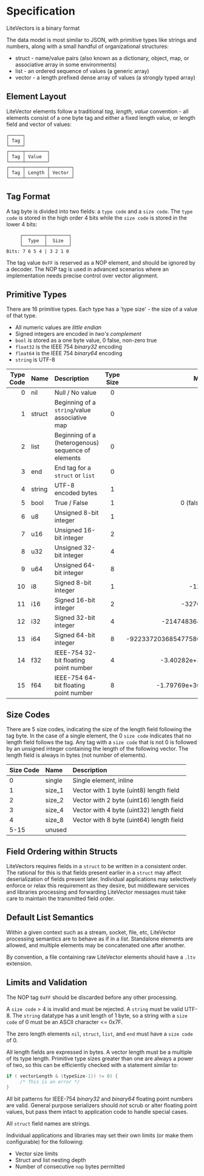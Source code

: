 # Specification

LiteVectors is a binary format 

The data model is most similar to JSON, with primitive types like strings and numbers, along with a small handful of organizational structures:

* struct - name/value pairs (also known as a dictionary, object, map, or associative array in some environments)
* list - an ordered sequence of values (a generic array)
* vector - a length prefixed dense array of values (a strongly typed array)

## Element Layout

LiteVector elements follow a traditional _tag, length, value_ convention - all elements consist of a one byte tag and either a fixed length value, or length field and vector of values:

```
┌─────┐
│ Tag │
└─────┘
┌─────┬────────┐
│ Tag │ Value  │
└─────┴────────┘
┌─────┬────────┬────────┐
│ Tag │ Length │ Vector │
└─────┴────────┴────────┘
```

## Tag Format
A tag byte is divided into two fields: a `type code` and a `size code`. The `type code` is stored in the high order 4 bits while the `size code` is stored in the lower 4 bits:

```
     ┌────────┬────────┐
     │  Type  │  Size  │
     └────────┴────────┘
Bits: 7 6 5 4 | 3 2 1 0
```

The tag value `0xFF` is reserved as a NOP element, and should be ignored by a decoder. The NOP tag is used in advanced scenarios where an implementation needs precise control over vector alignment.

## Primitive Types
There are 16 primitive types. Each type has a 'type size' - the size of a value of that type. 

* All numeric values are _little endian_
* Signed integers are encoded in _two's complement_
* `bool` is stored as a one byte value, 0 false, non-zero true
* `float32` is the IEEE 754 _binary32_ encoding
* `float64` is the IEEE 754 _binary64_ encoding
* `string` is UTF-8


| Type Code | Name   | Description                                        | Type Size |                  Min |                  Max |
| --------: | :----- | :------------------------------------------------- | :-------: | -------------------: | -------------------: |
|         0 | nil    | Null / No value                                    |     0     |                      |                      |
|         1 | struct | Beginning of a `string`/value associative map      |     0     |                      |                      |
|         2 | list   | Beginning of a (heterogenous) sequence of elements |     0     |                      |                      |
|         3 | end    | End tag for a `struct` or `list`                   |     0     |                      |                      |
|         4 | string | UTF-8 encoded bytes                                |     1     |                      |                      |
|         5 | bool   | True / False                                       |     1     |            0 (false) |           255 (true) |
|         6 | u8     | Unsigned 8-bit integer                             |     1     |                    0 |                  255 |
|         7 | u16    | Unsigned 16-bit integer                            |     2     |                    0 |                65535 |
|         8 | u32    | Unsigned 32-bit integer                            |     4     |                    0 |           4294967295 |
|         9 | u64    | Unsigned 64-bit integer                            |     8     |                    0 | 18446744073709551615 |
|        10 | i8     | Signed 8-bit integer                               |     1     |                 -128 |                  127 |
|        11 | i16    | Signed 16-bit integer                              |     2     |               -32768 |                32767 |
|        12 | i32    | Signed 32-bit integer                              |     4     |          -2147483648 |           2147483647 |
|        13 | i64    | Signed 64-bit integer                              |     8     | -9223372036854775808 |  9223372036854775807 |
|        14 | f32    | IEEE-754 32-bit floating point number              |     4     |         -3.40282e+38 |          3.40282e+38 |
|        15 | f64    | IEEE-754 64-bit floating point number              |     8     |        -1.79769e+308 |         1.79769e+308 |


## Size Codes
There are 5 size codes, indicating the size of the length field following the tag byte. In the case of a single element, the 0 `size code` indicates that no length field follows the tag. Any tag with a `size code` that is not 0 is followed by an unsigned integer containing the length of the following vector. The length field is always in bytes (not number of elements).

| Size Code | Name   | Description                              |
| :-------- | :----- | :--------------------------------------- |
| 0         | single | Single element, inline                   |
| 1         | size_1 | Vector with 1 byte (uint8) length field  |
| 2         | size_2 | Vector with 2 byte (uint16) length field |
| 3         | size_4 | Vector with 4 byte (uint32) length field |
| 4         | size_8 | Vector with 8 byte (uint64) length field |
| 5-15      | unused |                                          |


## Field Ordering within Structs
LiteVectors requires fields in a `struct` to be written in a consistent order. The rational for this is that fields present earlier in a `struct` may affect deserialization of fields present later. Individual applications may selectively enforce or relax this requirement as they desire, but middleware services and libraries processing and forwarding LiteVector messages must take care to maintain the transmitted field order.

## Default List Semantics
Within a given context such as a stream, socket, file, etc, LiteVector processing semantics are to behave as if in a _list_. Standalone elements are allowed, and multiple elements may be concatenated one after another.

By convention, a file containing raw LiteVector elements should have a `.ltv` extension.

## Limits and Validation
The NOP tag `0xFF` should be discarded before any other processing. 

A `size code` > 4 is invalid and must be rejected.
A `string` must be valid UTF-8. The `string` datatype has a unit length of 1 byte, so a string with a `size code` of 0 must be an ASCII character <= 0x7F.

The zero length elements `nil`, `struct`, `list`, and `end` must have a `size code` of 0.

All length fields are expressed in bytes. A vector length must be a multiple of its type length. Primitive type sizes greater than one are always a power of two, so this can be efficiently checked with a statement similar to:

``` c
if ( vectorLength & (typeSize-1)) != 0) {
     /* This is an error */
}
```

All bit patterns for IEEE-754 _binary32_ and _binary64_ floating point numbers are valid. General purpose serializers should _not_ scrub or alter floating point values, but pass them intact to application code to handle special cases.

All `struct` field names are strings.

Individual applications and libraries may set their own limits (or make them configurable) for the following:

- Vector size limits
- Struct and list nesting depth
- Number of consecutive `nop` bytes permitted

